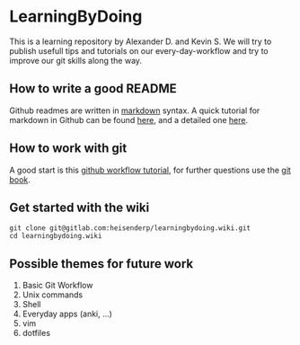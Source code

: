 # LearningByDoing

This is a learning repository by Alexander D. and Kevin S.
We will try to publish usefull tips and tutorials on our every-day-workflow and try to improve our git skills along the way.

## How to write a good README

Github readmes are written in [markdown](https://en.wikipedia.org/wiki/Markdown) syntax.
A quick tutorial for markdown in Github can be found [here](https://guides.github.com/features/mastering-markdown/), and a detailed one [here](https://help.github.com/articles/basic-writing-and-formatting-syntax/).

## How to work with git

A good start is this [github workflow tutorial](https://guides.github.com/introduction/flow/), for further questions use the [git book](https://git-scm.com/book/en/v2).

## Get started with the wiki
```
git clone git@gitlab.com:heisenderp/learningbydoing.wiki.git
cd learningbydoing.wiki
```

## Possible themes for future work
1. Basic Git Workflow
2. Unix commands
3. Shell
4. Everyday apps (anki, ...)
5. vim
6. dotfiles

